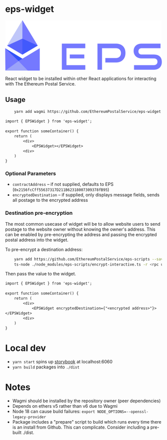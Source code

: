 # eps-widget

![Logo](src/resources/eps-logo.png)

React widget to be installed within other React applications for interacting with The Ethereum Postal Service.

## Usage

```sh
    yarn add wagmi https://github.com/EthereumPostalService/eps-widget
```

```tsx
import { EPSWidget } from 'eps-widget';

export function someContainer() {
    return (
        <div>
            <EPSWidget></EPSWidget>
        <div>
    )
}
```

### Optional Parameters

- `contractAddress` – if not supplied, defaults to EPS (`0x2156fcCff55637317D211B62318007309378fB95`)
- `encryptedDestination` – if supplied, only displays message fields, sends all postage to the encrypted address

### Destination pre-encryption

The most common usecase of widget will be to allow website users to send postage to the website owner without knowing the owner's address. This can be enabled by pre-encrypting the address and passing the encrypted postal address into the widget.

To pre-encrypt a destination address:

```sh
    yarn add https://github.com/EthereumPostalService/eps-scripts --save-dev
    ts-node ./node_modules/eps-scripts/encrypt-interactive.ts -r <rpc url>
```

Then pass the value to the widget.

```tsx
import { EPSWidget } from 'eps-widget';

export function someContainer() {
    return (
        <div>
            <EPSWidget encryptedDestination={"<encrypted address>"}></EPSWidget>
        <div>
    )
}
```

# Local dev

- `yarn start` spins up [storybook](https://storybook.js.org/) at localhost:6060
- `yarn build` packages into `./dist`

# Notes

- Wagmi should be installed by the repository owner (peer dependencies)
- Depends on ethers v5 rather than v6 due to Wagmi
- Node 18 can cause build failures: `export NODE_OPTIONS=--openssl-legacy-provider`
- Package includes a "prepare" script to build which runs every time there is an install from Github. This can complicate. Consider including a pre-built ./dist.
